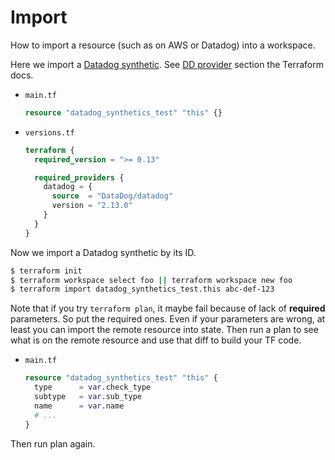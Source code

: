 # Import

How to import a resource (such as on AWS or Datadog) into a workspace.

Here we import a [Datadog synthetic](https://www.datadoghq.com/). See [DD provider](https://registry.terraform.io/providers/DataDog/datadog/latest/docs) section the Terraform docs.

- `main.tf`
    ```terraform
    resource "datadog_synthetics_test" "this" {}
    ```
- `versions.tf`
    ```terraform
    terraform {
      required_version = ">= 0.13"

      required_providers {
        datadog = {
          source  = "DataDog/datadog"
          version = "2.13.0"
        }
      }
    }
    ```

Now we import a Datadog synthetic by its ID.

```sh
$ terraform init
$ terraform workspace select foo || terraform workspace new foo
$ terraform import datadog_synthetics_test.this abc-def-123
```

Note that if you try `terraform plan`, it maybe fail because of lack of **required** parameters. So put the required ones. Even if your parameters are wrong, at least you can import the remote resource into state. Then run a plan to see what is on the remote resource and use that diff to build your TF code.

- `main.tf`
    ```terraform
    resource "datadog_synthetics_test" "this" {
      type      = var.check_type
      subtype   = var.sub_type
      name      = var.name
      # ...
    }
    ```
    
Then run plan again.
